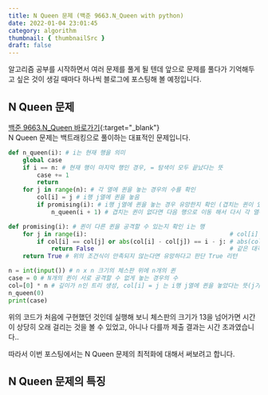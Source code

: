 ```yaml
---
title: N Queen 문제 (백준 9663.N_Queen with python)
date: 2022-01-04 23:01:45
category: algorithm
thumbnail: { thumbnailSrc }
draft: false
---
```


알고리즘 공부를 시작하면서 여러 문제를 풀게 될 텐데 앞으로 문제를 풀다가 기억해두고 싶은 것이 생길 때마다 하나씩 블로그에 포스팅해 볼 예정입니다.

## N Queen 문제

[백준 9663.N_Queen 바로가기](https://www.acmicpc.net/problem/9663){:target="\_blank"}  
N Queen 문제는 백트래킹으로 풀이하는 대표적인 문제입니다.

```python
def n_queen(i): # i는 현재 행을 의미
    global case
    if i == n: # 현재 행이 마지막 행인 경우, = 탐색이 모두 끝났다는 뜻
        case += 1
        return
    for j in range(n): # 각 열에 퀸을 놓는 경우의 수를 확인
        col[i] = j # i행 j열에 퀸을 놓음
        if promising(i): # i행 j열에 퀸을 놓는 경우 유망한지 확인 (겹치는 퀸이 있는지 확인)
            n_queen(i + 1) # 겹치는 퀸이 없다면 다음 행으로 이동 해서 다시 각 열에 퀸을 놓는 경우를 확인

def promising(i): # 퀸이 다른 퀸을 공격할 수 있는지 확인 i는 행
    for j in range(i):                                        # col[i] == col[j] -> 같은 열에 놓이는 경우
        if col[i] == col[j] or abs(col[i] - col[j]) == i - j: # abs(col[i] - col[j]) == i - j 열의 차이의 절대값과 행의차이가 같다면
            return False                                      # 같은 대각선에 놓였다는 뜻
    return True # 위의 조건식이 만족되지 않는다면 유망하다고 판단 True 리턴

n = int(input()) # n x n 크기의 체스판 위에 n개의 퀸
case = 0 # N개의 퀸이 서로 공격할 수 없게 놓는 경우의 수
col=[0] * n # 깊이가 n인 트리 생성, col[i] = j 는 i행 j열에 퀸을 놓았다는 뜻(j가 0인 경우 비어있는 칸)
n_queen(0)
print(case)
```

위의 코드가 처음에 구현했던 것인데 실행해 보니 체스판의 크기가 13을 넘어가면 시간이 상당히 오래 걸리는 것을 볼 수 있었고, 아니나 다를까 제출 결과는 시간 초과였습니다..

따라서 이번 포스팅에서는 N Queen 문제의 최적화에 대해서 써보려고 합니다.

## N Queen 문제의 특징

<!-- ![alt text](<https://github.com/Mootata/mootata.github.io/tree/main/content/assets/Algorithm/`n-queen-문제-(백준-9663.n_queen)`/4queens.PNG> '4_queens') -->
